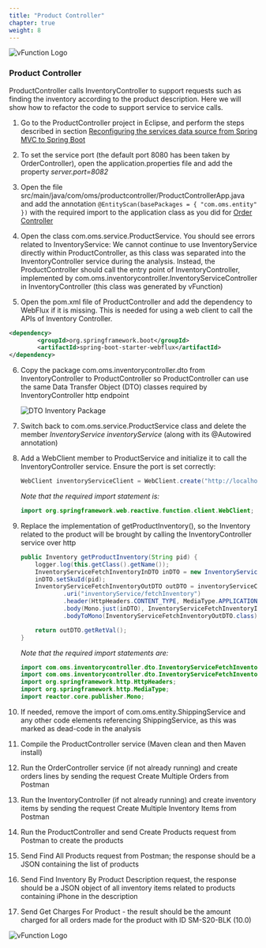 ```yaml
---
title: "Product Controller"
chapter: true
weight: 8
---
```


![vFunction Logo](/images/vFunction.png)

### Product  Controller

ProductController calls InventoryController to support requests such as finding the inventory according to the product description. Here we will show how to refactor the code to support service to service calls.


1. Go to the ProductController project in Eclipse, and perform the steps described in section [Reconfiguring the services data source from Spring MVC to Spring Boot](/40_servicecreation/5_db_config.html) 

2. To set the service port (the default port 8080 has been taken by OrderController), open the application.properties file and add the property *server.port=8082*

3. Open the file src/main/java/com/oms/productcontroller/ProductControllerApp.java and add the annotation ```@EntityScan(basePackages = { "com.oms.entity" })``` with the required import to the application class as you did for [Order Controller](/40_servicecreation/6_order_controller.html) 

4. Open the class com.oms.service.ProductService. You should see errors related to InventoryService: We cannot continue to use InventoryService directly within ProductController, as this class was separated into the InventoryController service during the analysis. Instead, the ProductController should call the entry point of InventoryController, implemented by com.oms.inventorycontroller.InventoryServiceController in InventoryController (this class was generated by vFunction)

5. Open the pom.xml file of ProductController and add the dependency to WebFlux if it is missing. This is needed for using a web client to call the APIs of Inventory Controller.

```XML
<dependency>
        <groupId>org.springframework.boot</groupId>
        <artifactId>spring-boot-starter-webflux</artifactId>
</dependency>
```

6. Copy the package com.oms.inventorycontroller.dto from InventoryController to ProductController so ProductController can use the same Data Transfer Object (DTO) classes required by InventoryController http endpoint

    ![DTO Inventory Package](/images/DTO_package_eclipse.png)


7. Switch back to com.oms.service.ProductService class and delete the member *InventoryService inventoryService* (along with its @Autowired annotation)

8. Add a WebClient member to ProductService and initialize it to call the InventoryController service. Ensure the port is set correctly:

    ```java
    WebClient inventoryServiceClient = WebClient.create("http://localhost:8081");
    ```
    *Note that the required import statement is:*
    ```java 
    import org.springframework.web.reactive.function.client.WebClient;
    ```

9. Replace the implementation of getProductInventory(), so the Inventory related to the product will be brought by calling the InventoryController service over http

    ``` java
 	public Inventory getProductInventory(String pid) {
		logger.log(this.getClass().getName());
		InventoryServiceFetchInventoryInDTO inDTO = new InventoryServiceFetchInventoryInDTO();
		inDTO.setSkuId(pid);
		InventoryServiceFetchInventoryOutDTO outDTO = inventoryServiceClient.post()
				.uri("inventoryService/fetchInventory")
				.header(HttpHeaders.CONTENT_TYPE, MediaType.APPLICATION_JSON_VALUE)
				.body(Mono.just(inDTO), InventoryServiceFetchInventoryInDTO.class).retrieve()
				.bodyToMono(InventoryServiceFetchInventoryOutDTO.class).block();

		return outDTO.getRetVal();
	}   
    ```

    *Note that the required import statements are:*
    ```java
    import com.oms.inventorycontroller.dto.InventoryServiceFetchInventoryInDTO;
    import com.oms.inventorycontroller.dto.InventoryServiceFetchInventoryOutDTO;
    import org.springframework.http.HttpHeaders;
    import org.springframework.http.MediaType;
    import reactor.core.publisher.Mono;
    ```

10. If needed, remove the import of com.oms.entity.ShippingService and any other code elements referencing ShippingService, as this was marked as dead-code in the analysis

11. Compile the ProductController service (Maven clean and then Maven install)

12. Run the OrderController service (if not already running) and create orders lines by sending the request Create Multiple Orders from Postman

13. Run the InventoryController (if not already running) and create inventory items by sending the request Create Multiple Inventory Items from Postman

14. Run the ProductController and send Create Products request from Postman to create the products

15. Send Find All Products request from Postman; the response should be a JSON containing the list of products

16. Send Find Inventory By Product Description request, the response should be a JSON object of all inventory items related to products containing iPhone in the description

17. Send Get Charges For Product - the result should be the amount charged for all orders made for the product with ID SM-S20-BLK (10.0)

![vFunction Logo](/images/vFunction.png)
